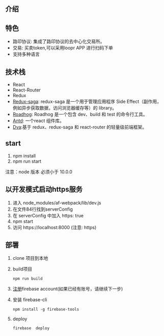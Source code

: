 
## 介绍

## 特色
- 路印协议: 集成了路印协议的去中心化交易所。
- 交易: 买卖token,可以采用loopr APP 进行扫码下单
- 支持多种语言

## 技术栈

- React
- React-Router
- Redux
- [Redux-saga]( https://github.com/redux-saga/redux-saga): redux-saga 是一个用于管理应用程序 Side Effect（副作用，例如异步获取数据，访问浏览器缓存等）的 library。
- [Roadhog](https://github.com/sorrycc/roadhog): Roadhog 是一个包含 dev、build 和 test 的命令行工具。
- [Antd](https://github.com/ant-design/ant-design): 一个react 组件库。
- [Dva](https://github.com/dvajs/dva):基于 redux、redux-saga 和 react-router 的轻量级前端框架。


## start

1. npm install
2. npm run start

注意：node 版本 必须小于 10.0.0 

## 以开发模式启动https服务

1. 进入 node_modules/af-webpack/lib/dev.js 
2. 在文件84行找到serverConfig
3. 在 serverConfig 中加入 https: true
4. npm start
5. 访问 https://localhost:8000 (注意: https)

## 部署

1. clone 项目到本地

2. build项目

   ```
   npm run build
   ```

3. [注册](https://firebase.google.com/)firebase account(如果已经有账号，请继续下一步)

4. 安装 firebase-cli  

   ```
   npm install -g firebase-tools
   ```

5. deploy

   ```
   firebase  deploy
   ```

